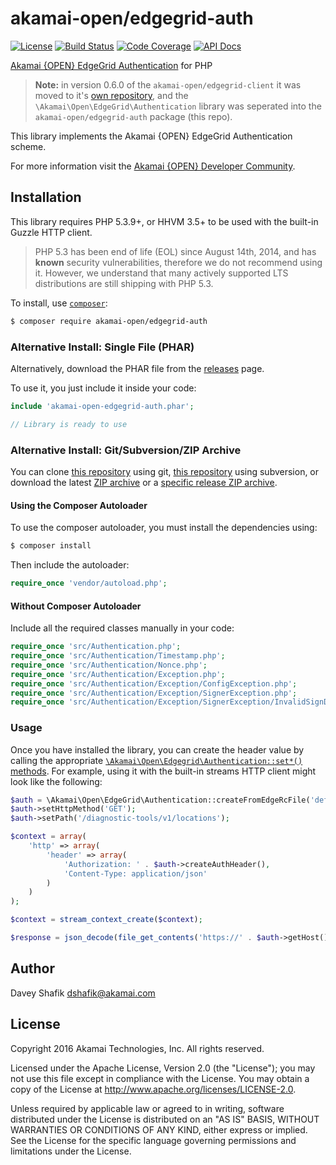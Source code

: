 # akamai-open/edgegrid-auth

[![License](https://img.shields.io/github/license/akamai-open/AkamaiOPEN-edgegrid-php.png)](https://github.com/akamai-open/AkamaiOPEN-edgegrid-php/blob/master/LICENSE)
[![Build Status](https://travis-ci.org/akamai-open/AkamaiOPEN-edgegrid-php.svg?branch=master)](https://travis-ci.org/akamai-open/AkamaiOPEN-edgegrid-php)
[![Code Coverage](https://scrutinizer-ci.com/g/akamai-open/AkamaiOPEN-edgegrid-php/badges/coverage.png?b=master)](https://scrutinizer-ci.com/g/akamai-open/AkamaiOPEN-edgegrid-php/?branch=master)
[![API Docs](https://img.shields.io/badge/api-docs-blue.svg)](http://akamai-open.github.io/AkamaiOPEN-edgegrid-php-client/)

[Akamai {OPEN} EdgeGrid Authentication] for PHP

> **Note:** in version 0.6.0 of the `akamai-open/edgegrid-client` it was moved to it's
> [own repository](https://github.com/akamai-open/AkamaiOPEN-edgegrid-php-client), and the
> `\Akamai\Open\EdgeGrid\Authentication` library was seperated into the `akamai-open/edgegrid-auth` package (this repo).

This library implements the Akamai {OPEN} EdgeGrid Authentication scheme.

For more information visit the [Akamai {OPEN} Developer Community](https://developer.akamai.com).

## Installation

This library requires PHP 5.3.9+, or HHVM 3.5+ to be used with the built-in Guzzle HTTP client.

> PHP 5.3 has been end of life (EOL) since August 14th, 2014, and has **known** security vulnerabilities, therefore we do not recommend using it. However, we understand that many actively supported LTS distributions are still shipping with PHP 5.3.

To install, use [`composer`](http://getcomposer.org):

```sh
$ composer require akamai-open/edgegrid-auth
```

### Alternative Install: Single File (PHAR)

Alternatively, download the PHAR file from the [releases](https://github.com/akamai-open/AkamaiOPEN-edgegrid-php/releases) page.

To use it, you just include it inside your code:

```php
include 'akamai-open-edgegrid-auth.phar';

// Library is ready to use
```

### Alternative Install: Git/Subversion/ZIP Archive

You can clone [this repository](https://github.com/akamai-open/AkamaiOPEN-edgegrid-php.git) using git,
[this repository](https://github.com/akamai-open/AkamaiOPEN-edgegrid-php) using subversion, or download
the latest [ZIP archive](https://github.com/akamai-open/AkamaiOPEN-edgegrid-php/archive/master.zip) or a
[specific release ZIP archive](https://github.com/akamai-open/AkamaiOPEN-edgegrid-php/releases).

#### Using the Composer Autoloader

To use the composer autoloader, you must install the dependencies using:

```sh
$ composer install
```

Then include the autoloader:

```php
require_once 'vendor/autoload.php';
```

#### Without Composer Autoloader

Include all the required classes manually in your code:

```php
require_once 'src/Authentication.php';
require_once 'src/Authentication/Timestamp.php';
require_once 'src/Authentication/Nonce.php';
require_once 'src/Authentication/Exception.php';
require_once 'src/Authentication/Exception/ConfigException.php';
require_once 'src/Authentication/Exception/SignerException.php';
require_once 'src/Authentication/Exception/SignerException/InvalidSignDataException.php';
```

### Usage

Once you have installed the library, you can create the header value by calling the appropriate
[`\Akamai\Open\Edgegrid\Authentication::set*()` methods](https://akamai-open.github.io/AkamaiOPEN-edgegrid-php-client/class-Akamai.Open.EdgeGrid.Authentication.html#methods).
For example, using it with the built-in streams HTTP client might look like the following:

```php
$auth = \Akamai\Open\EdgeGrid\Authentication::createFromEdgeRcFile('default', '/.edgerc');
$auth->setHttpMethod('GET');
$auth->setPath('/diagnostic-tools/v1/locations');

$context = array(
	'http' => array(
		'header' => array(
			'Authorization: ' . $auth->createAuthHeader(),
			'Content-Type: application/json'
		)
	)
);

$context = stream_context_create($context);

$response = json_decode(file_get_contents('https://' . $auth->getHost() . $auth->getPath(), null, $context));
```

## Author

Davey Shafik <dshafik@akamai.com>

## License

Copyright 2016 Akamai Technologies, Inc.  All rights reserved.

Licensed under the Apache License, Version 2.0 (the "License");
you may not use this file except in compliance with the License.
You may obtain a copy of the License at <http://www.apache.org/licenses/LICENSE-2.0>.

Unless required by applicable law or agreed to in writing, software
distributed under the License is distributed on an "AS IS" BASIS,
WITHOUT WARRANTIES OR CONDITIONS OF ANY KIND, either express or implied.
See the License for the specific language governing permissions and
limitations under the License.

[Akamai {OPEN} EdgeGrid Authentication]: https://developer.akamai.com/introduction/Client_Auth.html